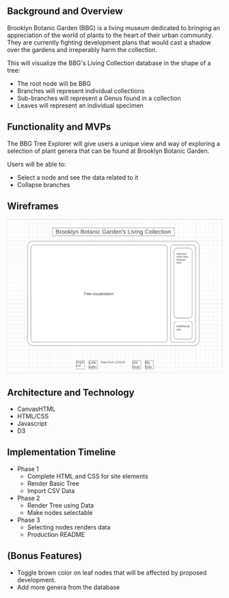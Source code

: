 ## Background and Overview
Brooklyn Botanic Garden (BBG) is a living museum dedicated to bringing an appreciation of the world of plants to the heart of their urban community. They are currently fighting development plans that would cast a shadow over the gardens and irreperably harm the collection.

This will visualize the BBG's Living Collection database in the shape of a tree:
* The root node will be BBG
* Branches will represent individual collections
* Sub-branches will represent a Genus found in a collection
* Leaves will represent an individual specimen

## Functionality and MVPs
The BBG Tree Explorer will give users a unique view and way of exploring a selection of plant genera  that can be found at Brooklyn Botanic Garden.

Users will be able to:
* Select a node and see the data related to it
* Collapse branches

## Wireframes

![Wireframe](bbgvisualized_wireframe.png)

## Architecture and Technology
* CanvasHTML
* HTML/CSS
* Javascript
* D3

## Implementation Timeline
* Phase 1
    * Complete HTML and CSS for site elements
    * Render Basic Tree
    * Import CSV Data
* Phase 2
    * Render Tree using Data
    * Make nodes selectable
* Phase 3
    * Selecting nodes renders data
    * Production README

## (Bonus Features)
* Toggle brown color on leaf nodes that will be affected by proposed development.
* Add more genera from the database
<!-- Allow the selection of other plant genera into the visualization. -->